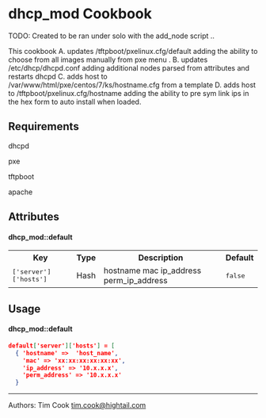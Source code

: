 dhcp_mod Cookbook
=================
TODO: Created to be ran under solo with the add_node script ..

This cookbook 
A. updates /tftpboot/pxelinux.cfg/default adding the ability to choose from all images manually from pxe menu . 
B. updates /etc/dhcp/dhcpd.conf adding additional nodes parsed from attributes and restarts dhcpd 
C. adds host to /var/www/html/pxe/centos/7/ks/hostname.cfg from a template 
D. adds host to /tftpboot/pxelinux.cfg/hostname adding the ability to pre sym link ips in the hex form to auto install when loaded. 

Requirements
------------
dhcpd 

pxe 

tftpboot 

apache 

Attributes
----------
#### dhcp_mod::default
<table>
  <tr>
    <th>Key</th>
    <th>Type</th>
    <th>Description</th>
    <th>Default</th>
  </tr>
  <tr>
    <td><tt>['server']['hosts']</tt></td>
    <td>Hash</td>
    <td>hostname mac ip_address perm_ip_address</td>
    <td><tt>false</tt></td>
  </tr>
</table>

Usage
-----
#### dhcp_mod::default


```json
default['server']['hosts'] = [
  { 'hostname' =>  'host_name', 
    'mac' => 'xx:xx:xx:xx:xx:xx', 
    'ip_address' => '10.x.x.x',
    'perm_address' => '10.x.x.x'
  } 
```


-------------------
Authors: 
Tim Cook tim.cook@hightail.com 

